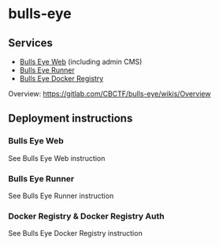 # bulls-eye

## Services

- [Bulls Eye Web](https://gitlab.com/CBCTF/bulls-eye-web) (including admin CMS)
- [Bulls Eye Runner](https://gitlab.com/CBCTF/bulls-eye-runner)
- [Bulls Eye Docker Registry](https://gitlab.com/CBCTF/bulls-eye-docker-registry)

Overview: <https://gitlab.com/CBCTF/bulls-eye/wikis/Overview>

## Deployment instructions

### Bulls Eye Web

See Bulls Eye Web instruction

### Bulls Eye Runner

See Bulls Eye Runner instruction

### Docker Registry & Docker Registry Auth

See Bulls Eye Docker Registry instruction